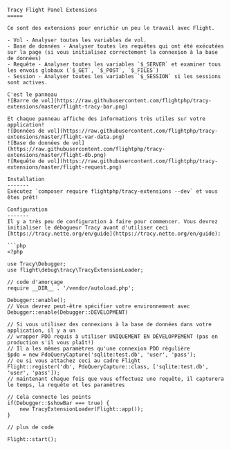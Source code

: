 ```fr
Tracy Flight Panel Extensions
=====

Ce sont des extensions pour enrichir un peu le travail avec Flight.

- Vol - Analyser toutes les variables de vol.
- Base de données - Analyser toutes les requêtes qui ont été exécutées sur la page (si vous initialisez correctement la connexion à la base de données)
- Requête - Analyser toutes les variables `$_SERVER` et examiner tous les envois globaux (`$_GET`, `$_POST`, `$_FILES`)
- Session - Analyser toutes les variables `$_SESSION` si les sessions sont actives.

C'est le panneau
![Barre de vol](https://raw.githubusercontent.com/flightphp/tracy-extensions/master/flight-tracy-bar.png)

Et chaque panneau affiche des informations très utiles sur votre application!
![Données de vol](https://raw.githubusercontent.com/flightphp/tracy-extensions/master/flight-var-data.png)
![Base de données de vol](https://raw.githubusercontent.com/flightphp/tracy-extensions/master/flight-db.png)
![Requête de vol](https://raw.githubusercontent.com/flightphp/tracy-extensions/master/flight-request.png)

Installation
-------
Exécutez `composer require flightphp/tracy-extensions --dev` et vous êtes prêt!

Configuration
-------
Il y a très peu de configuration à faire pour commencer. Vous devrez initialiser le débogueur Tracy avant d'utiliser ceci [https://tracy.nette.org/en/guide](https://tracy.nette.org/en/guide):

```php
<?php

use Tracy\Debugger;
use flight\debug\tracy\TracyExtensionLoader;

// code d'amorçage
require __DIR__ . '/vendor/autoload.php';

Debugger::enable();
// Vous devrez peut-être spécifier votre environnement avec Debugger::enable(Debugger::DEVELOPMENT)

// Si vous utilisez des connexions à la base de données dans votre application, il y a un
// wrapper PDO requis à utiliser UNIQUEMENT EN DÉVELOPPEMENT (pas en production s'il vous plaît!)
// Il a les mêmes paramètres qu'une connexion PDO régulière
$pdo = new PdoQueryCapture('sqlite:test.db', 'user', 'pass');
// ou si vous attachez ceci au cadre Flight
Flight::register('db', PdoQueryCapture::class, ['sqlite:test.db', 'user', 'pass']);
// maintenant chaque fois que vous effectuez une requête, il capturera le temps, la requête et les paramètres

// Cela connecte les points
if(Debugger::$showBar === true) {
	new TracyExtensionLoader(Flight::app());
}

// plus de code

Flight::start();
```